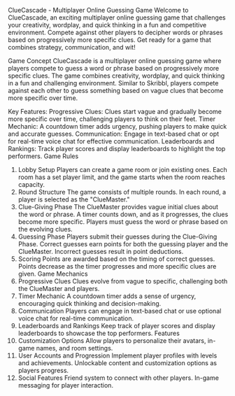 
ClueCascade - Multiplayer Online Guessing Game
Welcome to ClueCascade, an exciting multiplayer online guessing game that challenges your creativity, wordplay, and quick thinking in a fun and competitive environment. Compete against other players to decipher words or phrases based on progressively more specific clues. Get ready for a game that combines strategy, communication, and wit!

Game Concept
ClueCascade is a multiplayer online guessing game where players compete to guess a word or phrase based on progressively more specific clues. The game combines creativity, wordplay, and quick thinking in a fun and challenging environment. Similar to Skribbl, players compete against each other to guess something based on vague clues that become more specific over time.

Key Features:
Progressive Clues: Clues start vague and gradually become more specific over time, challenging players to think on their feet.
Timer Mechanic: A countdown timer adds urgency, pushing players to make quick and accurate guesses.
Communication: Engage in text-based chat or opt for real-time voice chat for effective communication.
Leaderboards and Rankings: Track player scores and display leaderboards to highlight the top performers.
Game Rules
1. Lobby Setup
Players can create a game room or join existing ones.
Each room has a set player limit, and the game starts when the room reaches capacity.
2. Round Structure
The game consists of multiple rounds.
In each round, a player is selected as the "ClueMaster."
3. Clue-Giving Phase
The ClueMaster provides vague initial clues about the word or phrase.
A timer counts down, and as it progresses, the clues become more specific.
Players must guess the word or phrase based on the evolving clues.
4. Guessing Phase
Players submit their guesses during the Clue-Giving Phase.
Correct guesses earn points for both the guessing player and the ClueMaster.
Incorrect guesses result in point deductions.
5. Scoring
Points are awarded based on the timing of correct guesses.
Points decrease as the timer progresses and more specific clues are given.
Game Mechanics
1. Progressive Clues
Clues evolve from vague to specific, challenging both the ClueMaster and players.
2. Timer Mechanic
A countdown timer adds a sense of urgency, encouraging quick thinking and decision-making.
3. Communication
Players can engage in text-based chat or use optional voice chat for real-time communication.
4. Leaderboards and Rankings
Keep track of player scores and display leaderboards to showcase the top performers.
Features
1. Customization Options
Allow players to personalize their avatars, in-game names, and room settings.
2. User Accounts and Progression
Implement player profiles with levels and achievements.
Unlockable content and customization options as players progress.
3. Social Features
Friend system to connect with other players.
In-game messaging for player interaction.
